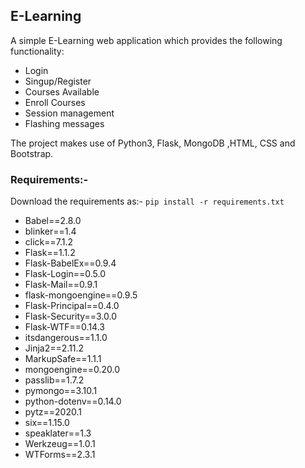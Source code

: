## E-Learning
A simple E-Learning web application which provides the following functionality:
* Login
* Singup/Register
* Courses Available
* Enroll Courses  
* Session management
* Flashing messages

The project makes use of Python3, Flask, MongoDB ,HTML, CSS and Bootstrap.

### Requirements:-
Download the requirements as:- `pip install -r requirements.txt`
* Babel==2.8.0
* blinker==1.4
* click==7.1.2
* Flask==1.1.2
* Flask-BabelEx==0.9.4
* Flask-Login==0.5.0
* Flask-Mail==0.9.1
* flask-mongoengine==0.9.5
* Flask-Principal==0.4.0
* Flask-Security==3.0.0
* Flask-WTF==0.14.3
* itsdangerous==1.1.0
* Jinja2==2.11.2
* MarkupSafe==1.1.1
* mongoengine==0.20.0
* passlib==1.7.2
* pymongo==3.10.1
* python-dotenv==0.14.0
* pytz==2020.1
* six==1.15.0
* speaklater==1.3
* Werkzeug==1.0.1
* WTForms==2.3.1




